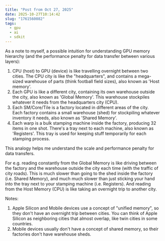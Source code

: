 ```yaml
---
title: "Post from Oct 27, 2025"
date: 2025-10-27T10:14:42
slug: "1761560082"
tags:
  - gpu
  - ai
  - sdkit
---
```


As a note to myself, a possible intuition for understanding GPU memory hierarchy (and the performance penalty for data transfer between various layers):
1. CPU (host) to GPU (device) is like travelling overnight between two cities. The CPU city is like the "headquarters", and contains a mega-sized warehouse of parts (think football field sizes), also known as 'Host memory'.
2. Each GPU is like a different city, containing its own warehouse outside the city, also known as 'Global Memory'. This warehouse stockpiles whatever it needs from the headquarters city (CPU).
3. Each SM/Core/Tile is a factory located in different areas of the city. Each factory contains a small warehouse (shed) for stockpiling whatever inventory it needs, also known as 'Shared Memory'.
4. Each warp is a bulk stamping machine inside the factory, producing 32 items in one shot. There's a tray next to each machine, also known as 'Registers'. This tray is used for keeping stuff temporarily for each stamping process.

This analogy helps me understand the scale and performance penalty for data transfers.

For e.g. reading constantly from the Global Memory is like driving between the factory and the warehouse outside the city each time (with the traffic of city roads). This is much slower than going to the shed inside the factory (i.e. Shared Memory), and much much slower than just sticking your hand into the tray next to your stamping machine (i.e. Registers). And reading from the Host Memory (CPU) is like taking an overnight trip to another city.

Notes:
1. Apple Silicon and Mobile devices use a concept of "unified memory", so they don't have an overnight trip between cities. You can think of Apple Silicon as neighboring cities that almost overlap, like twin cities in some countries.
2. Mobile devices usually don't have a concept of shared memory, so their factories don't have warehouse sheds.